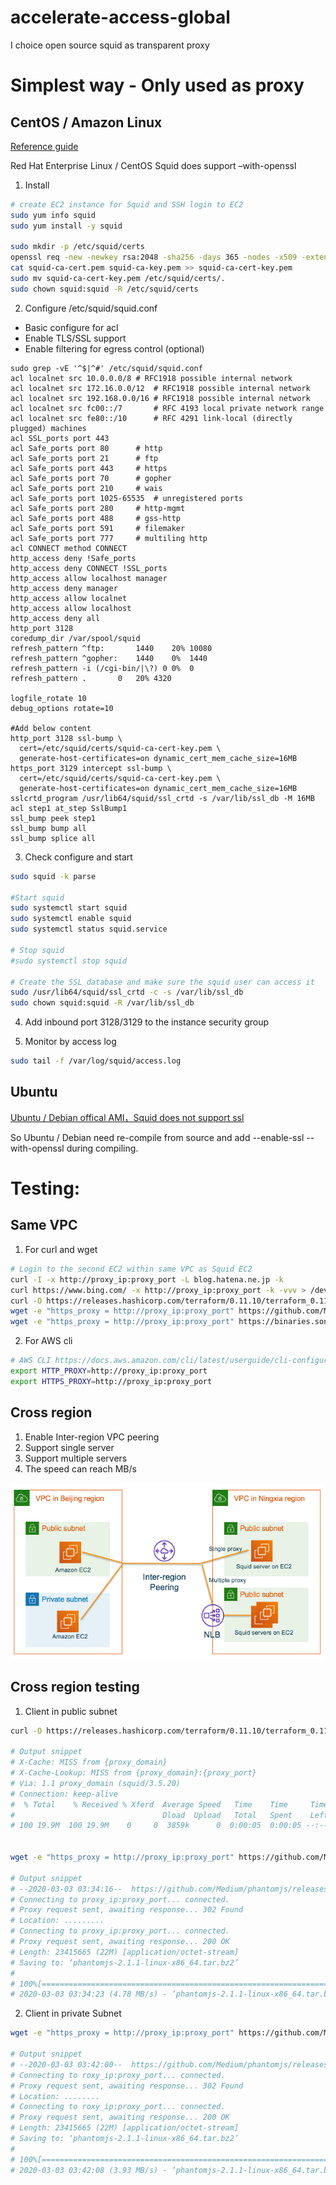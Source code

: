 # accelerate-access-global

I choice open source squid as transparent proxy

# Simplest way - Only used as proxy
## CentOS / Amazon Linux
[Reference guide](https://elatov.github.io/2019/01/using-squid-to-proxy-ssl-sites/)

Red Hat Enterprise Linux / CentOS Squid does support –with-openssl 

1. Install
```bash
# create EC2 instance for Squid and SSH login to EC2
sudo yum info squid
sudo yum install -y squid

sudo mkdir -p /etc/squid/certs
openssl req -new -newkey rsa:2048 -sha256 -days 365 -nodes -x509 -extensions v3_ca -keyout squid-ca-key.pem -out squid-ca-cert.pem -subj "/C=CN/ST=PEK/L=squid/O=squid/CN=squid"
cat squid-ca-cert.pem squid-ca-key.pem >> squid-ca-cert-key.pem
sudo mv squid-ca-cert-key.pem /etc/squid/certs/.
sudo chown squid:squid -R /etc/squid/certs
```

2. Configure /etc/squid/squid.conf
- Basic configure for acl
- Enable TLS/SSL support
- Enable filtering for egress control (optional)
```
sudo grep -vE '^$|^#' /etc/squid/squid.conf
acl localnet src 10.0.0.0/8 # RFC1918 possible internal network
acl localnet src 172.16.0.0/12  # RFC1918 possible internal network
acl localnet src 192.168.0.0/16 # RFC1918 possible internal network
acl localnet src fc00::/7       # RFC 4193 local private network range
acl localnet src fe80::/10      # RFC 4291 link-local (directly plugged) machines
acl SSL_ports port 443
acl Safe_ports port 80      # http
acl Safe_ports port 21      # ftp
acl Safe_ports port 443     # https
acl Safe_ports port 70      # gopher
acl Safe_ports port 210     # wais
acl Safe_ports port 1025-65535  # unregistered ports
acl Safe_ports port 280     # http-mgmt
acl Safe_ports port 488     # gss-http
acl Safe_ports port 591     # filemaker
acl Safe_ports port 777     # multiling http
acl CONNECT method CONNECT
http_access deny !Safe_ports
http_access deny CONNECT !SSL_ports
http_access allow localhost manager
http_access deny manager
http_access allow localnet
http_access allow localhost
http_access deny all
http_port 3128
coredump_dir /var/spool/squid
refresh_pattern ^ftp:       1440    20% 10080
refresh_pattern ^gopher:    1440    0%  1440
refresh_pattern -i (/cgi-bin/|\?) 0 0%  0
refresh_pattern .       0   20% 4320

logfile_rotate 10
debug_options rotate=10

#Add below content
http_port 3128 ssl-bump \
  cert=/etc/squid/certs/squid-ca-cert-key.pem \
  generate-host-certificates=on dynamic_cert_mem_cache_size=16MB
https_port 3129 intercept ssl-bump \
  cert=/etc/squid/certs/squid-ca-cert-key.pem \
  generate-host-certificates=on dynamic_cert_mem_cache_size=16MB
sslcrtd_program /usr/lib64/squid/ssl_crtd -s /var/lib/ssl_db -M 16MB
acl step1 at_step SslBump1
ssl_bump peek step1
ssl_bump bump all
ssl_bump splice all
```

3. Check configure and start
```bash
sudo squid -k parse

#Start squid
sudo systemctl start squid
sudo systemctl enable squid
sudo systemctl status squid.service

# Stop squid
#sudo systemctl stop squid

# Create the SSL database and make sure the squid user can access it
sudo /usr/lib64/squid/ssl_crtd -c -s /var/lib/ssl_db
sudo chown squid:squid -R /var/lib/ssl_db
```

4. Add inbound port 3128/3129 to the instance security group

5. Monitor by access log
```bash
sudo tail -f /var/log/squid/access.log
```

## Ubuntu
[Ubuntu / Debian offical AMI，Squid does not support ssl](https://codepad.ly2314.cc/squid3-with-https_port-on-ubuntu-debian/) 

So Ubuntu / Debian need re-compile from source and add --enable-ssl --with-openssl during compiling.

# Testing:
## Same VPC
1. For curl and wget
```bash
# Login to the second EC2 within same VPC as Squid EC2
curl -I -x http://proxy_ip:proxy_port -L blog.hatena.ne.jp -k
curl https://www.bing.com/ -x http://proxy_ip:proxy_port -k -vvv > /dev/null
curl -O https://releases.hashicorp.com/terraform/0.11.10/terraform_0.11.10_linux_amd64.zip -x http://proxy_ip:proxy_port -k
wget -e "https_proxy = http://proxy_ip:proxy_port" https://github.com/Medium/phantomjs/releases/download/v2.1.1/phantomjs-2.1.1-linux-x86_64.tar.bz2 --no-check-certificate
wget -e "https_proxy = http://proxy_ip:proxy_port" https://binaries.sonarsource.com/Distribution/sonarqube/sonarqube-6.7.7.zip --no-check-certificate
```

2. For AWS cli
```bash
# AWS CLI https://docs.aws.amazon.com/cli/latest/userguide/cli-configure-proxy.html
export HTTP_PROXY=http://proxy_ip:proxy_port
export HTTPS_PROXY=http://proxy_ip:proxy_port
```

## Cross region
1. Enable Inter-region VPC peering
2. Support single server
3. Support multiple servers
4. The speed can reach MB/s

![Architecture](media/squid-architecture.png)

## Cross region testing
1. Client in public subnet
```bash
curl -O https://releases.hashicorp.com/terraform/0.11.10/terraform_0.11.10_linux_amd64.zip -x http://proxy_ip:proxy_port -k

# Output snippet
# X-Cache: MISS from {proxy_domain}
# X-Cache-Lookup: MISS from {proxy_domain}:{proxy_port}
# Via: 1.1 proxy_domain (squid/3.5.20)
# Connection: keep-alive
#  % Total    % Received % Xferd  Average Speed   Time    Time     Time  Current
#                                 Dload  Upload   Total   Spent    Left  Speed
# 100 19.9M  100 19.9M    0     0  3859k      0  0:00:05  0:00:05 --:--:-- 5021k


wget -e "https_proxy = http://proxy_ip:proxy_port" https://github.com/Medium/phantomjs/releases/download/v2.1.1/phantomjs-2.1.1-linux-x86_64.tar.bz2 --no-check-certificate

# Output snippet
# --2020-03-03 03:34:16--  https://github.com/Medium/phantomjs/releases/download/v2.1.1/phantomjs-2.1.1-linux-x86_64.tar.bz2
# Connecting to proxy_ip:proxy_port... connected.
# Proxy request sent, awaiting response... 302 Found
# Location: .........
# Connecting to proxy_ip:proxy_port... connected.
# Proxy request sent, awaiting response... 200 OK
# Length: 23415665 (22M) [application/octet-stream]
# Saving to: ‘phantomjs-2.1.1-linux-x86_64.tar.bz2’
# 
# 100%[==============================================================================================================================================>] 23,415,665  4.78MB/s   in 4.7s
# 2020-03-03 03:34:23 (4.78 MB/s) - ‘phantomjs-2.1.1-linux-x86_64.tar.bz2’ saved [23415665/23415665]
```

2. Client in private Subnet
```bash
wget -e "https_proxy = http://proxy_ip:proxy_port" https://github.com/Medium/phantomjs/releases/download/v2.1.1/phantomjs-2.1.1-linux-x86_64.tar.bz2 --no-check-certificate

# Output snippet
# --2020-03-03 03:42:00--  https://github.com/Medium/phantomjs/releases/download/v2.1.1/phantomjs-2.1.1-linux-x86_64.tar.bz2
# Connecting to roxy_ip:proxy_port... connected.
# Proxy request sent, awaiting response... 302 Found
# Location: ........
# Connecting to roxy_ip:proxy_port... connected.
# Proxy request sent, awaiting response... 200 OK
# Length: 23415665 (22M) [application/octet-stream]
# Saving to: ‘phantomjs-2.1.1-linux-x86_64.tar.bz2’
# 
# 100%[==============================================================================================================================================>] 23,415,665  5.14MB/s   in 5.7s
# 2020-03-03 03:42:08 (3.93 MB/s) - ‘phantomjs-2.1.1-linux-x86_64.tar.bz2’ saved [23415665/23415665]
```

